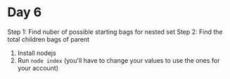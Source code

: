 # Day 6

Step 1: Find nuber of possible starting bags for nested set
Step 2: Find the total children bags of parent

1. Install nodejs
2. Run `node index` (you'll have to change your values to use the ones for your account)
